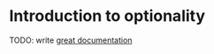 # Introduction to optionality

TODO: write [great documentation](http://jacobian.org/writing/what-to-write/)
